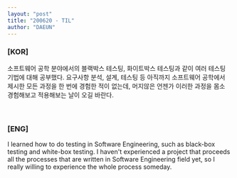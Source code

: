 ```yaml
---
layout: "post"
title: "200620 - TIL"
author: "DAEUN"
---
```


### [KOR]
소프트웨어 공학 분야에서의 블랙박스 테스팅, 화이트박스 테스팅과 같이 여러 테스팅 기법에 대해 공부했다. 요구사항 분석, 설계, 테스팅 등 아직까지 소프트웨어 공학에서 제시한 모든 과정을 한 번에 경험한 적이 없는데, 머지않은 언젠가 이러한 과정을 몸소 경험해보고 적용해보는 날이 오길 바란다.
<br><br><br>
### [ENG]
I learned how to do testing in Software Engineering, such as black-box testing and white-box testing. I haven't experienced a project that proceeds all the processes that are written in Software Engineering field yet, so I really willing to experience the whole process someday.